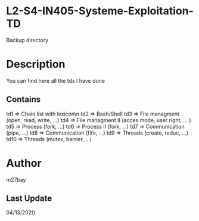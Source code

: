 # L2-S4-IN405-Systeme-Exploitation-TD
Backup directory

# Description
You can find here all the tds I have done

## Contains
td1 => Chain list with lexicon\n
td2 => Bash/Shell
td3 => File managment (open, read, write, ...)
td4 => File managment II (acces mode, user right, ... )
td5 => Process (fork, ...)
td6 => Process II (fork, ...)
td7 => Communication (pipe, ...)
td8 => Communication (fifo, ...)
td9 => Threads (create, reduc, ...)
td10 => Threads (mutex, barrier, ...)

# Author
m27bay

## Last Update
04/13/2020
